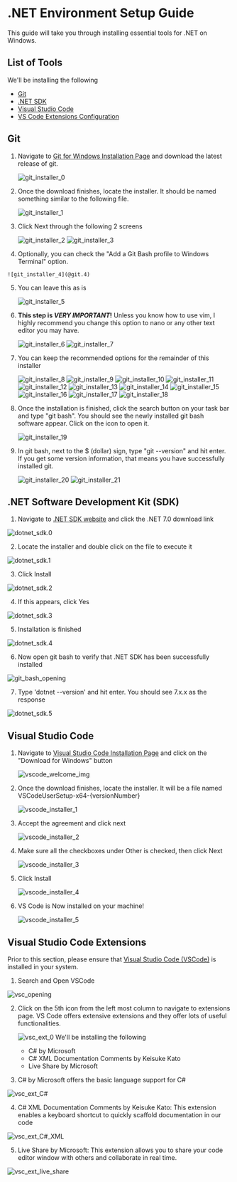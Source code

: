 # .NET Environment Setup Guide
This guide will take you through installing essential tools for .NET on Windows.

## List of Tools
We'll be installing the following
- [Git](#git)
- [.NET SDK](#net-software-development-kit-sdk)
- [Visual Studio Code](#visual-studio-code)
- [VS Code Extensions Configuration](#visual-studio-code-extensions)
## Git
1. Navigate to [Git for Windows Installation Page]($git) and download the latest release of git.

    ![git_installer_0](@git.0)

2. Once the download finishes, locate the installer. It should be named something similar to the following file.

    ![git_installer_1](@git.1)

3. Click Next through the following 2 screens

    ![git_installer_2](@git.2)
    ![git_installer_3](@git.3)

4.    Optionally, you can check the "Add a Git Bash profile to Windows Terminal" option.    

    ![git_installer_4](@git.4)

5. You can leave this as is

    ![git_installer_5](@git.5)

6. **This step is _VERY IMPORTANT_!**
    Unless you know how to use vim, I highly recommend you change this option to nano or any other text editor you may have.

    ![git_installer_6](@git.6)
    ![git_installer_7](@git.7)

7. You can keep the recommended options for the remainder of this installer

    ![git_installer_8](@git.8)
    ![git_installer_9](@git.9)
    ![git_installer_10](@git.10)
    ![git_installer_11](@git.11)
    ![git_installer_12](@git.12)
    ![git_installer_13](@git.13)
    ![git_installer_14](@git.14)
    ![git_installer_15](@git.15)
    ![git_installer_16](@git.16)
    ![git_installer_17](@git.17)
    ![git_installer_18](@git.18)

8. Once the installation is finished, click the search button on your task bar and type "git bash". You should see the newly installed git bash software appear. Click on the icon to open it.

    ![git_installer_19](@git.19)

9. In git bash, next to the $ (dollar) sign, type "git --version" and hit enter. If you get some version information, that means you have successfully installed git.

    ![git_installer_20](@git.20)
    ![git_installer_21](@git.21)

## .NET Software Development Kit (SDK)

1. Navigate to [.NET SDK website]($dotnetsdk) and click the .NET 7.0 download link

![dotnet_sdk.0](@dotnet.0)

2. Locate the installer and double click on the file to execute it

![dotnet_sdk.1](@dotnet.1)

3. Click Install

![dotnet_sdk.2](@dotnet.2)

4. If this appears, click Yes

![dotnet_sdk.3](@dotnet.3)

5. Installation is finished

![dotnet_sdk.4](@dotnet.4)

6. Now open git bash to verify that .NET SDK has been successfully installed

![git_bash_opening]($gitbash_opening)

7. Type 'dotnet --version' and hit enter. You should see 7.x.x as the response

![dotnet_sdk.5](@dotnet.5)

## Visual Studio Code
1. Navigate to [Visual Studio Code Installation Page]($vscode) and click on the "Download for Windows" button

    ![vscode_welcome_img](@vscode.0)

2. Once the download finishes, locate the installer. It will be a file named VSCodeUserSetup-x64-{versionNumber}
    
    ![vscode_installer_1](@vscode.1)
  
3. Accept the agreement and click next

    ![vscode_installer_2](@vscode.2)

4. Make sure all the checkboxes under Other is checked, then click Next

    ![vscode_installer_3](@vscode.3)

5. Click Install

    ![vscode_installer_4](@vscode.4)

6. VS Code is Now installed on your machine!

    ![vscode_installer_5](@vscode.5)

## Visual Studio Code Extensions
Prior to this section, please ensure that [Visual Studio Code (VSCode)](#visual-studio-code) is installed in your system. 

1. Search and Open VSCode

![vsc_opening]($vsc_opening)

2. Click on the 5th icon from the left most column to navigate to extensions page. VS Code offers extensive extensions and they offer lots of useful functionalities. 

    ![vsc_ext_0](@vscode_ext.0)
    We'll be installing the following
    - C# by Microsoft
    - C# XML Documentation Comments by Keisuke Kato
    - Live Share by Microsoft

3. C# by Microsoft offers the basic language support for C#

![vsc_ext_C#](@vscode_ext.1)

4. C# XML Documentation Comments by Keisuke Kato: This extension enables a keyboard shortcut to quickly scaffold documentation in our code

![vsc_ext_C#_XML](@vscode_ext.2)

5. Live Share by Microsoft: This extension allows you to share your code editor window with others and collaborate in real time.

![vsc_ext_live_share](@vscode_ext.3)